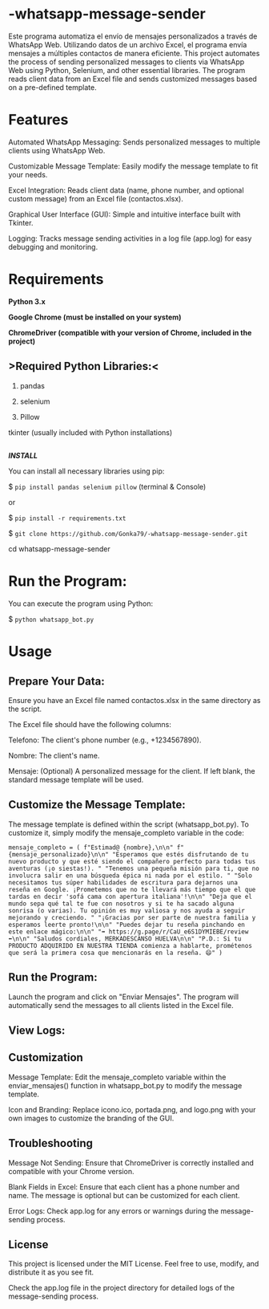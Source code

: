 # -whatsapp-message-sender
Este programa automatiza el envío de mensajes personalizados a través de WhatsApp Web. Utilizando datos de un archivo Excel, el programa envía mensajes a múltiples contactos de manera eficiente.
This project automates the process of sending personalized messages to clients via WhatsApp Web using Python, Selenium, and other essential libraries. The program reads client data from an Excel file and sends customized messages based on a pre-defined template.

# Features

Automated WhatsApp Messaging: Sends personalized messages to multiple clients using WhatsApp Web.

Customizable Message Template: Easily modify the message template to fit your needs.

Excel Integration: Reads client data (name, phone number, and optional custom message) from an Excel file (contactos.xlsx).

Graphical User Interface (GUI): Simple and intuitive interface built with Tkinter.


Logging: Tracks message sending activities in a log file (app.log) for easy debugging and monitoring.

# Requirements

**Python 3.x**

**Google Chrome (must be installed on your system)**

**ChromeDriver (compatible with your version of Chrome, included in the project)**

## >Required Python Libraries:<

1. pandas

2. selenium

3. Pillow

tkinter (usually included with Python installations)

## 
*****INSTALL*****

You can install all necessary libraries using pip:

$ `pip install pandas selenium pillow` (terminal & Console)

or

$ `pip install -r requirements.txt`

$ `git clone https://github.com/Gonka79/-whatsapp-message-sender.git`

cd whatsapp-message-sender

# **Run the Program:**

You can execute the program using Python:

$ `python whatsapp_bot.py`

# **Usage**

## Prepare Your Data:

Ensure you have an Excel file named contactos.xlsx in the same directory as the script.

The Excel file should have the following columns:

Telefono: The client's phone number (e.g., +1234567890).

Nombre: The client's name.

Mensaje: (Optional) A personalized message for the client. If left blank, the standard message template will be used.

## Customize the Message Template:

The message template is defined within the script (whatsapp_bot.py). To customize it, simply modify the mensaje_completo variable in the code:

`mensaje_completo = (
    f"Estimad@ {nombre},\n\n"
    f"{mensaje_personalizado}\n\n"
    "Esperamos que estés disfrutando de tu nuevo producto y que esté siendo el compañero perfecto para todas tus aventuras (¡o siestas!). "
    "Tenemos una pequeña misión para ti, que no involucra salir en una búsqueda épica ni nada por el estilo. "
    "Solo necesitamos tus súper habilidades de escritura para dejarnos una reseña en Google. ¡Prometemos que no te llevará más tiempo que el que tardas en decir 'sofá cama con apertura italiana'!\n\n"
    "Deja que el mundo sepa qué tal te fue con nosotros y si te ha sacado alguna sonrisa (o varias). Tu opinión es muy valiosa y nos ayuda a seguir mejorando y creciendo. "
    "¡Gracias por ser parte de nuestra familia y esperamos leerte pronto!\n\n"
    "Puedes dejar tu reseña pinchando en este enlace mágico:\n\n"
    "➡️ https://g.page/r/CaU_e6S1DYMIEBE/review ⬅️\n\n"
    "Saludos cordiales, MERKADESCANSO HUELVA\n\n"
    "P.D.: Si tu PRODUCTO ADQUIRIDO EN NUESTRA TIENDA comienza a hablarte, prométenos que será la primera cosa que mencionarás en la reseña. 😄"
)`

## Run the Program:

Launch the program and click on "Enviar Mensajes". The program will automatically send the messages to all clients listed in the Excel file.

## View Logs:

## Customization

Message Template: Edit the mensaje_completo variable within the enviar_mensajes() function in whatsapp_bot.py to modify the message template.

Icon and Branding: Replace icono.ico, portada.png, and logo.png with your own images to customize the branding of the GUI.

## Troubleshooting

Message Not Sending: Ensure that ChromeDriver is correctly installed and compatible with your Chrome version.

Blank Fields in Excel: Ensure that each client has a phone number and name. The message is optional but can be customized for each client.

Error Logs: Check app.log for any errors or warnings during the message-sending process.

## License

This project is licensed under the MIT License. Feel free to use, modify, and distribute it as you see fit.

Check the app.log file in the project directory for detailed logs of the message-sending process.
